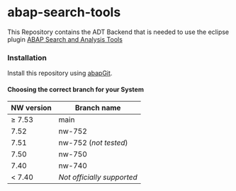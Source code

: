 # abap-search-tools

This Repository contains the ADT Backend that is needed to use the eclipse plugin
[ABAP Search and Analysis Tools](https://www.github.com/stockbal/abap-search-tools-ui)

### Installation

Install this repository using [abapGit](https://github.com/larshp/abapGit#abapgit).

#### Choosing the correct branch for your System

NW version|Branch name
----------|-----------
&#8805; 7.53  |main
7.52|nw-752
7.51|nw-752 (_not tested_)
7.50|nw-750
7.40|nw-740
< 7.40|*Not officially supported*
